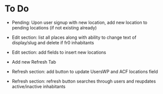 To Do
=====

- Pending: Upon user signup with new location, add new location to pending locations (if not existing already)

- Edit section: list all places along with ability to change text of display/slug and delete if fr0 inhabitants
- Edit section: add fields to insert new locations


- Add new Refresh Tab 
- Refresh section: add button to update UsersWP and ACF locations field
- Refresh section: refresh button searches through users and reupdates active/inactive inhabitants